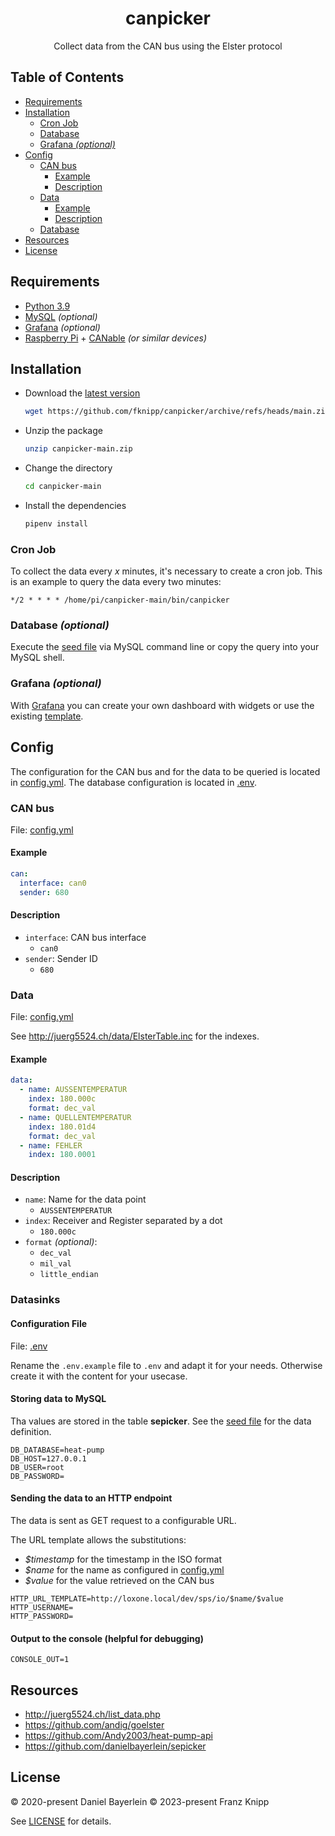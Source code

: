 <h1 align="center">
  canpicker
</h1>

<p align="center">
  Collect data from the CAN bus using the Elster protocol
</p>

## Table of Contents

* [Requirements](#requirements)
* [Installation](#installation)
  * [Cron Job](#cron-job)
  * [Database](#database)
  * [Grafana <em>(optional)</em>](#grafana-optional)
* [Config](#config)
  * [CAN bus](#can-bus)
    * [Example](#example)
    * [Description](#description)
  * [Data](#data)
    * [Example](#example-1)
    * [Description](#description-1)
  * [Database](#database-1)
* [Resources](#resources)
* [License](#license)

## Requirements

* [Python 3.9](https://www.python.org)
* [MySQL](https://www.mysql.com/) *(optional)*
* [Grafana](https://grafana.com/) *(optional)*
* [Raspberry Pi](https://www.raspberrypi.org) + [CANable](https://canable.io) *(or similar devices)*

## Installation

* Download the [latest version](https://github.com/fknipp/canpicker/archive/refs/heads/main.zip)
  ```bash
  wget https://github.com/fknipp/canpicker/archive/refs/heads/main.zip
  ```
* Unzip the package
  ```bash
  unzip canpicker-main.zip
  ```
* Change the directory
  ```bash
  cd canpicker-main
  ```
* Install the dependencies
  ```bash
  pipenv install
  ```

### Cron Job

To collect the data every *x* minutes, it's necessary to create a cron job. This is an example to query the data every two minutes:

```
*/2 * * * * /home/pi/canpicker-main/bin/canpicker
```

### Database *(optional)*

Execute the [seed file](./canpicker/resources/datastore/seed.sql) via MySQL command line or copy the query into your MySQL shell.

### Grafana *(optional)*

With [Grafana](https://grafana.com/) you can create your own dashboard with widgets or use the existing [template](./canpicker/resources/dashboard/grafana.json).

## Config

The configuration for the CAN bus and for the data to be queried is located in [config.yml](./config.yml). The database configuration is located in [.env](./.env.example).

### CAN bus

File: [config.yml](./config.yml)

#### Example

```yaml
can:
  interface: can0
  sender: 680
```

#### Description

* `interface`: CAN bus interface
  * `can0`
* `sender`: Sender ID
  * `680`

### Data

File: [config.yml](./config.yml)

See http://juerg5524.ch/data/ElsterTable.inc for the indexes.

#### Example

```yaml
data:
  - name: AUSSENTEMPERATUR
    index: 180.000c
    format: dec_val
  - name: QUELLENTEMPERATUR
    index: 180.01d4
    format: dec_val
  - name: FEHLER
    index: 180.0001
```

#### Description

* `name`: Name for the data point
  * `AUSSENTEMPERATUR`
* `index`: Receiver and Register separated by a dot
  * `180.000c`
* `format` *(optional)*:
  * `dec_val`
  * `mil_val`
  * `little_endian`

### Datasinks

#### Configuration File

File: [.env](./.env.example)

Rename the `.env.example` file to `.env` and adapt it for your needs.
Otherwise create it with the content for your usecase.

#### Storing data to MySQL

Tha values are stored in the table **sepicker**. See the [seed file](./canpicker/resources/datastore/seed.sql) for the data definition.

```
DB_DATABASE=heat-pump
DB_HOST=127.0.0.1
DB_USER=root
DB_PASSWORD=
```

#### Sending the data to an HTTP endpoint

The data is sent as GET request to a configurable URL.

The URL template allows the substitutions:

* *$timestamp* for the timestamp in the ISO format
* *$name* for the name as configured in [config.yml](./config.yml)
* *$value* for the value retrieved on the CAN bus

```
HTTP_URL_TEMPLATE=http://loxone.local/dev/sps/io/$name/$value
HTTP_USERNAME=
HTTP_PASSWORD=
```

#### Output to the console (helpful for debugging)

```
CONSOLE_OUT=1
```

## Resources

* http://juerg5524.ch/list_data.php
* https://github.com/andig/goelster
* https://github.com/Andy2003/heat-pump-api
* https://github.com/danielbayerlein/sepicker

## License

© 2020-present Daniel Bayerlein
© 2023-present Franz Knipp

See [LICENSE](./LICENSE) for details.
